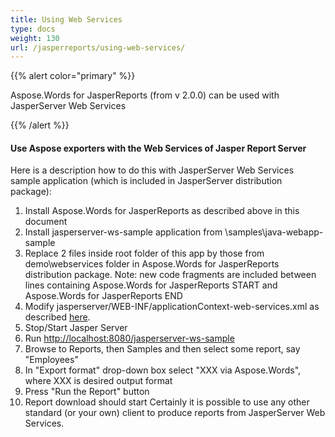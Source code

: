 ```yaml
---
title: Using Web Services
type: docs
weight: 130
url: /jasperreports/using-web-services/
---
```


{{% alert color="primary" %}} 

Aspose.Words for JasperReports (from v 2.0.0) can be used with JasperServer Web Services

{{% /alert %}} 

#### **Use Aspose exporters with the Web Services of Jasper Report Server**

Here is a description how to do this with JasperServer Web Services sample application (which is included in JasperServer distribution package):

1. Install Aspose.Words for JasperReports as described above in this document
1. Install jasperserver-ws-sample application from <Jasper Server>\samples\java-webapp-sample
1. Replace 2 files inside root folder of this app by those from demo\webservices folder in Aspose.Words for JasperReports distribution package. Note: new code fragments are included between lines containing Aspose.Words for JasperReports START and Aspose.Words for JasperReports END
1. Modify jasperserver/WEB-INF/applicationContext-web-services.xml as described [here](https://docs.aspose.com/words/jasperreports/installation/).
1. Stop/Start Jasper Server
1. Run <http://localhost:8080/jasperserver-ws-sample>
1. Browse to Reports, then Samples and then select some report, say "Employees"
1. In "Export format" drop-down box select "XXX via Aspose.Words", where XXX is desired output format
1. Press "Run the Report" button
1. Report download should start
   Certainly it is possible to use any other standard (or your own) client to produce reports from JasperServer Web Services.
